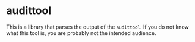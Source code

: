 # audittool

This is a library that parses the output of the `audittool`. If you do not know what this tool is, you are probably not the intended audience.

